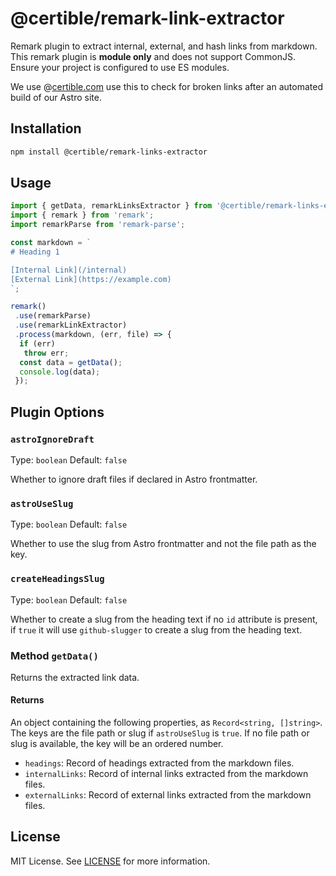 # @certible/remark-link-extractor

Remark plugin to extract internal, external, and hash links from markdown. This remark plugin is **module only** and does not support CommonJS. Ensure your project is configured to use ES modules.

We use @[certible.com](https://www.certible.com) use this to check for broken links after an automated build of our Astro site.

## Installation

```sh
npm install @certible/remark-links-extractor
```

## Usage

```javascript
import { getData, remarkLinksExtractor } from '@certible/remark-links-extractor';
import { remark } from 'remark';
import remarkParse from 'remark-parse';

const markdown = `
# Heading 1

[Internal Link](/internal)
[External Link](https://example.com)
`;

remark()
 .use(remarkParse)
 .use(remarkLinkExtractor)
 .process(markdown, (err, file) => {
  if (err)
   throw err;
  const data = getData();
  console.log(data);
 });
```

## Plugin Options

### `astroIgnoreDraft`

Type: `boolean`
Default: `false`

Whether to ignore draft files if declared in Astro frontmatter.

### `astroUseSlug`

Type: `boolean`
Default: `false`

Whether to use the slug from Astro frontmatter and not the file path as the key.

### `createHeadingsSlug`

Type: `boolean`
Default: `false`

Whether to create a slug from the heading text if no `id` attribute is present, if `true` it will use `github-slugger` to create a slug from the heading text.

### Method `getData()`

Returns the extracted link data.

#### Returns

An object containing the following properties, as `Record<string, []string>`. The keys are the file path or slug if `astroUseSlug` is `true`. If no file path or slug is available, the key will be an ordered number.

- `headings`: Record of headings extracted from the markdown files.
- `internalLinks`: Record of internal links extracted from the markdown files.
- `externalLinks`: Record of external links extracted from the markdown files.

## License

MIT License. See [LICENSE](./LICENSE) for more information.
